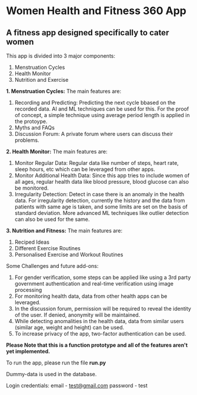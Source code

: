# Women Health and Fitness 360 App
## A fitness app designed specifically to cater women 

This app is divided into 3 major components:
1. Menstruation Cycles 
2. Health Monitor 
3. Nutrition and Exercise 

**1. Menstruation Cycles:**
The main features are:
  1. Recording and Predicting: Predicting the next cycle bbased on the recorded data. AI and ML techniques can be used for this. For the proof of concept, a simple technique using average period length is applied in the protoype.
  2. Myths and FAQs
  3. Discussion Forum: A private forum where users can discuss their problems.
  
**2. Health Monitor:**
The main features are:
  1. Monitor Regular Data: Regular data like number of steps, heart rate, sleep hours, etc which can be leveraged from other apps.
  2. Monitor Additional Health Data: Since this app tries to include women of all ages, regular health data like blood pressure, blood glucose can also be monitored.
  3. Irregularity Detection: Detect in case there is an anomaly in the health data. 
  For irregularity detection, currently the history and the data from patients with same age is taken, and some limits are set on the basis of standard deviation. 
  More advanced ML techniques like outlier detection can also be used for the same. 
  
 **3. Nutrition and Fitness:**
The main features are:
  1. Reciped Ideas
  2. Different Exercise Routines
  3. Personalised Exercise and Workout Routines
 
 Some Challenges and future add-ons: 
 1. For gender verification, some steps can be applied like using a 3rd party government authentication and  real-time verification using image processing
 2. For monitoring health data, data from other health apps can be leveraged. 
 3. In the discussion forum, permission will be required to reveal the identity of the user. If denied, anonymity will be maintained. 
 4. While detecting anomalities in the health data, data from similar users (similar age, weight and height) can be used. 
 5. To increase privacy of the app, two-factor authentication can be used.

**Please Note that this is a function prototype and all of the features aren't yet implemented.**

To run the app, please run the file **run.py**

Dummy-data is used in the database. 

Login credentials: email - test@gmail.com password - test

 


